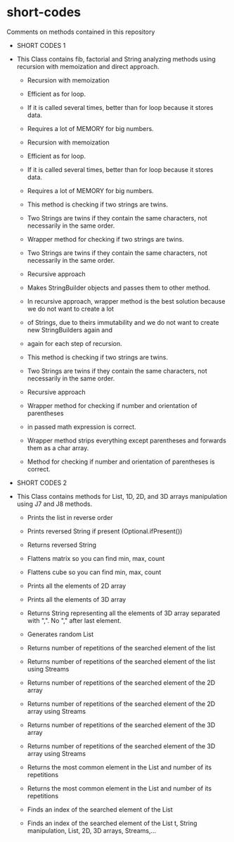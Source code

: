 # short-codes

Comments on methods contained in this repository

* SHORT CODES 1

 * This Class contains fib, factorial and String analyzing methods using recursion with memoization and direct approach.

	 * Recursion with memoization
	 * Efficient as for loop. 
	 * If it is called several times, better than for loop because it stores data.
	 * Requires a lot of MEMORY for big numbers.

	 * Recursion with memoization
	 * Efficient as for loop. 
	 * If it is called several times, better than for loop because it stores data.
	 * Requires a lot of MEMORY for big numbers.

     * This method is checking if two strings are twins.
     * Two Strings are twins if they contain the same characters, not necessarily in the same order.

     * Wrapper method for checking if two strings are twins.
     * Two Strings are twins if they contain the same characters, not necessarily in the same order.
     * Recursive approach
     * Makes StringBuilder objects and passes them to other method.
     * In recursive approach, wrapper method is the best solution because we do not want to create a lot
     * of Strings, due to theirs immutability and we do not want to create new StringBuilders again and
     * again for each step of recursion.

     * This method is checking if two strings are twins.
     * Two Strings are twins if they contain the same characters, not necessarily in the same order.
     * Recursive approach

     * Wrapper method for checking if number and orientation of parentheses
     * in passed math expression is correct.
     * Wrapper method strips everything except parentheses and forwards them as a char array.
 
     * Method for checking if number and orientation of parentheses is correct.

* SHORT CODES 2

 * This Class contains methods for List, 1D, 2D, and 3D arrays manipulation using J7 and J8 methods.

     * Prints the list in reverse order

     * Prints reversed String if present (Optional.ifPresent())

     * Returns reversed String

     * Flattens matrix so you can find min, max, count

     * Flattens cube so you can find min, max, count
 
     * Prints all the elements of 2D array
 
     * Prints all the elements of 3D array
 
     * Returns String representing all the elements of 3D array separated with ",". No "," after last element.
 
     * Generates random List<Integer>

     * Returns number of repetitions of the searched element of the list

     * Returns number of repetitions of the searched element of the list using Streams

     * Returns number of repetitions of the searched element of the 2D array

     * Returns number of repetitions of the searched element of the 2D array using Streams
 
     * Returns number of repetitions of the searched element of the 3D array

     * Returns number of repetitions of the searched element of the 3D array using Streams

     * Returns the most common element in the List and number of its repetitions

     * Returns the most common element in the List and number of its repetitions

     * Finds an index of the searched element of the List

     * Finds an index of the searched element of the List
	 t, String manipulation, List, 2D, 3D arrays, Streams,...

